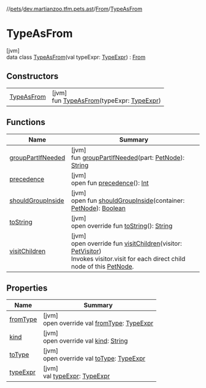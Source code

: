 //[pets](../../../../index.md)/[dev.martianzoo.tfm.pets.ast](../../index.md)/[From](../index.md)/[TypeAsFrom](index.md)

# TypeAsFrom

[jvm]\
data class [TypeAsFrom](index.md)(val typeExpr: [TypeExpr](../../-type-expr/index.md)) : [From](../index.md)

## Constructors

| | |
|---|---|
| [TypeAsFrom](-type-as-from.md) | [jvm]<br>fun [TypeAsFrom](-type-as-from.md)(typeExpr: [TypeExpr](../../-type-expr/index.md)) |

## Functions

| Name | Summary |
|---|---|
| [groupPartIfNeeded](../../-pet-node/group-part-if-needed.md) | [jvm]<br>fun [groupPartIfNeeded](../../-pet-node/group-part-if-needed.md)(part: [PetNode](../../-pet-node/index.md)): [String](https://kotlinlang.org/api/latest/jvm/stdlib/kotlin/-string/index.html) |
| [precedence](../../-pet-node/precedence.md) | [jvm]<br>open fun [precedence](../../-pet-node/precedence.md)(): [Int](https://kotlinlang.org/api/latest/jvm/stdlib/kotlin/-int/index.html) |
| [shouldGroupInside](../../-pet-node/should-group-inside.md) | [jvm]<br>open fun [shouldGroupInside](../../-pet-node/should-group-inside.md)(container: [PetNode](../../-pet-node/index.md)): [Boolean](https://kotlinlang.org/api/latest/jvm/stdlib/kotlin/-boolean/index.html) |
| [toString](to-string.md) | [jvm]<br>open override fun [toString](to-string.md)(): [String](https://kotlinlang.org/api/latest/jvm/stdlib/kotlin/-string/index.html) |
| [visitChildren](visit-children.md) | [jvm]<br>open override fun [visitChildren](visit-children.md)(visitor: [PetVisitor](../../../dev.martianzoo.tfm.pets/-pet-visitor/index.md))<br>Invokes visitor.visit for each direct child node of this [PetNode](../../-pet-node/index.md). |

## Properties

| Name | Summary |
|---|---|
| [fromType](from-type.md) | [jvm]<br>open override val [fromType](from-type.md): [TypeExpr](../../-type-expr/index.md) |
| [kind](../kind.md) | [jvm]<br>open override val [kind](../kind.md): [String](https://kotlinlang.org/api/latest/jvm/stdlib/kotlin/-string/index.html) |
| [toType](to-type.md) | [jvm]<br>open override val [toType](to-type.md): [TypeExpr](../../-type-expr/index.md) |
| [typeExpr](type-expr.md) | [jvm]<br>val [typeExpr](type-expr.md): [TypeExpr](../../-type-expr/index.md) |

